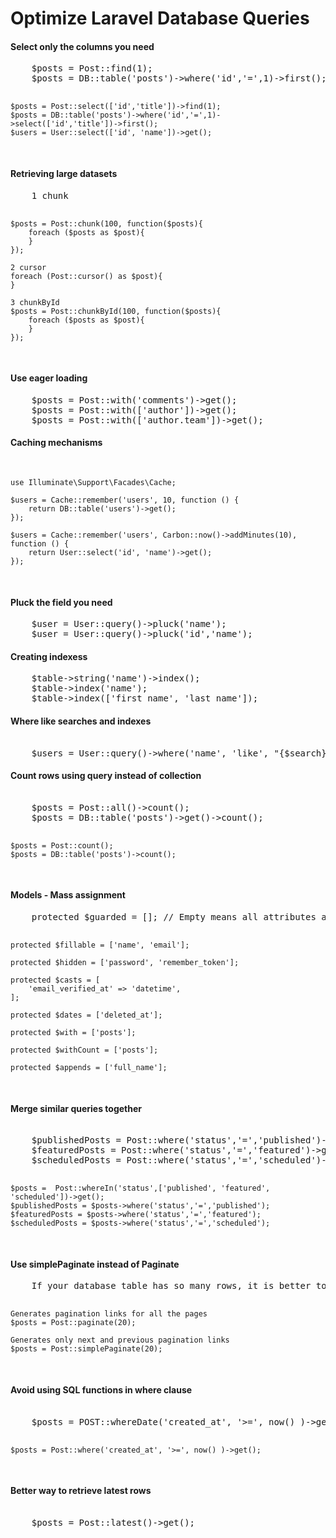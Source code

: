<!DOCTYPE html>
<html>
<head>
</head>
<body>
<h1>Optimize Laravel Database Queries</h1>

<h4>Select only the columns you need</h4>
<pre>
	$posts = Post::find(1);
	$posts = DB::table('posts')->where('id','=',1)->first();
	
	$posts = Post::select(['id','title'])->find(1);
	$posts = DB::table('posts')->where('id','=',1)->select(['id','title'])->first();
	$users = User::select(['id', 'name'])->get();
</pre>

<h4>Retrieving large datasets</h4>
<pre>
	1 chunk

	$posts = Post::chunk(100, function($posts){
		foreach ($posts as $post){
		}
	});

	2 cursor
	foreach (Post::cursor() as $post){
	}

	3 chunkById
	$posts = Post::chunkById(100, function($posts){
		foreach ($posts as $post){
		}
	});
</pre>

<h4>Use eager loading</h4>
<pre>
	$posts = Post::with('comments')->get();
	$posts = Post::with(['author'])->get();
	$posts = Post::with(['author.team'])->get();
</pre>

<h4>Caching mechanisms</h4>
<pre>

	use Illuminate\Support\Facades\Cache;

	$users = Cache::remember('users', 10, function () {
		return DB::table('users')->get();
	});

	$users = Cache::remember('users', Carbon::now()->addMinutes(10), function () {
		return User::select('id', 'name')->get();
	});
</pre>

<h4>Pluck the field you need</h4>
<pre>
	$user = User::query()->pluck('name');
	$user = User::query()->pluck('id','name');
</pre>

<h4>Creating indexess</h4>
<pre>
	$table->string('name')->index();
	$table->index('name');
	$table->index(['first_name', 'last_name']);
</pre>
<h4>Where like searches and indexes</h4>
<pre> 
	$users = User::query()->where('name', 'like', "{$search}%")->get();
</pre> 

<h4>Count rows using query instead of collection </h4>
<pre> 
	$posts = Post::all()->count();
	$posts = DB::table('posts')->get()->count();

	$posts = Post::count();
	$posts = DB::table('posts')->count();
</pre> 

<h4>Models - Mass assignment</h4>
<pre>
	protected $guarded = []; // Empty means all attributes are guarded

	protected $fillable = ['name', 'email'];

	protected $hidden = ['password', 'remember_token'];

	protected $casts = [
		'email_verified_at' => 'datetime',
	];

	protected $dates = ['deleted_at'];

	protected $with = ['posts'];

	protected $withCount = ['posts'];

	protected $appends = ['full_name'];
</pre>

<h4>Merge similar queries together</h4>
<pre> 
	$publishedPosts = Post::where('status','=','published')->get();
	$featuredPosts = Post::where('status','=','featured')->get();
	$scheduledPosts = Post::where('status','=','scheduled')->get();

	$posts =  Post::whereIn('status',['published', 'featured', 'scheduled'])->get();
	$publishedPosts = $posts->where('status','=','published');
	$featuredPosts = $posts->where('status','=','featured');
	$scheduledPosts = $posts->where('status','=','scheduled');
</pre> 


<h4>Use simplePaginate instead of Paginate</h4>
<pre>
	If your database table has so many rows, it is better to avoid paginate and do simplePaginate instead.

	Generates pagination links for all the pages
	$posts = Post::paginate(20); 

	Generates only next and previous pagination links
	$posts = Post::simplePaginate(20);
</pre>
<h4>Avoid using SQL functions in where clause</h4>
<pre> 
	$posts = POST::whereDate('created_at', '>=', now() )->get();

	$posts = Post::where('created_at', '>=', now() )->get();
</pre> 

<h4>Better way to retrieve latest rows</h4>
<pre> 
	$posts = Post::latest()->get();
</pre> 
</body>
</html>
